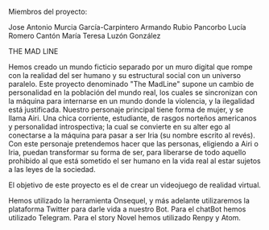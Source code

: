 Miembros del proyecto:

Jose Antonio Murcia García-Carpintero
Armando Rubio Pancorbo
Lucía Romero Cantón
María Teresa Luzón González

THE MAD LINE

Hemos creado un mundo ficticio separado por un muro digital que rompe con la realidad del ser humano y su estructural social con un universo paralelo. Este proyecto denominado "The MadLine" supone un cambio de personalidad en la población del mundo real, los cuales se sincronizan con la máquina para internarse en un mundo donde la violencia, y la ilegalidad está justificada. 
Nuestro personaje principal tiene forma de mujer, y se llama Airi. Una chica corriente, estudiante, de rasgos norteños americanos y personalidad introspectiva; la cual se convierte en su alter ego al conectarse a la máquina para pasar a ser Iria (su nombre escrito al revés). Con este personaje pretendemos hacer que las personas, eligiendo a Airi o Iria, puedan transformar su forma de ser, para liberarse de todo aquello prohibido al que está sometido el ser humano en la vida real al estar sujetos a las leyes de la sociedad.

El objetivo de este proyecto es el de crear un videojuego de realidad virtual.

Hemos utilizado la herramienta Onsequel, y más adelante utilizaremos la plataforma Twitter para darle vida a nuestro Bot.
Para el chatBot hemos utilizado Telegram.
Para el story Novel hemos utilizado Renpy y Atom.
